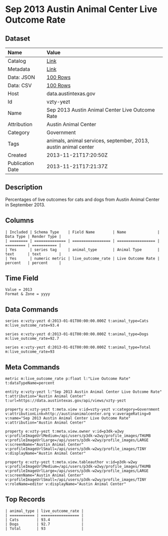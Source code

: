 # Sep 2013 Austin Animal Center Live Outcome Rate

## Dataset

| Name | Value |
| :--- | :---- |
| Catalog | [Link](https://catalog.data.gov/dataset/sep-2013-austin-animal-center-live-outcome-rate) |
| Metadata | [Link](https://data.austintexas.gov/api/views/vzty-yezt) |
| Data: JSON | [100 Rows](https://data.austintexas.gov/api/views/vzty-yezt/rows.json?max_rows=100) |
| Data: CSV | [100 Rows](https://data.austintexas.gov/api/views/vzty-yezt/rows.csv?max_rows=100) |
| Host | data.austintexas.gov |
| Id | vzty-yezt |
| Name | Sep 2013 Austin Animal Center Live Outcome Rate |
| Attribution | Austin Animal Center |
| Category | Government |
| Tags | animals, animal services, september, 2013, austin animal center |
| Created | 2013-11-21T17:20:50Z |
| Publication Date | 2013-11-21T17:21:37Z |

## Description

Percentages of live outcomes for cats and dogs from Austin Animal Center in September 2013.

## Columns

```ls
| Included | Schema Type    | Field Name        | Name              | Data Type | Render Type |
| ======== | ============== | ================= | ================= | ========= | =========== |
| Yes      | series tag     | animal_type       | Animal Type       | text      | text        |
| Yes      | numeric metric | live_outcome_rate | Live Outcome Rate | percent   | percent     |
```

## Time Field

```ls
Value = 2013
Format & Zone = yyyy
```

## Data Commands

```ls
series e:vzty-yezt d:2013-01-01T00:00:00.000Z t:animal_type=Cats m:live_outcome_rate=93.4

series e:vzty-yezt d:2013-01-01T00:00:00.000Z t:animal_type=Dogs m:live_outcome_rate=92.7

series e:vzty-yezt d:2013-01-01T00:00:00.000Z t:animal_type=Total m:live_outcome_rate=93
```

## Meta Commands

```ls
metric m:live_outcome_rate p:float l:"Live Outcome Rate" t:dataTypeName=percent

entity e:vzty-yezt l:"Sep 2013 Austin Animal Center Live Outcome Rate" t:attribution="Austin Animal Center" t:url=https://data.austintexas.gov/api/views/vzty-yezt

property e:vzty-yezt t:meta.view v:id=vzty-yezt v:category=Government v:attributionLink=http://austinanimalcenter.org v:averageRating=0 v:name="Sep 2013 Austin Animal Center Live Outcome Rate" v:attribution="Austin Animal Center"

property e:vzty-yezt t:meta.view.owner v:id=p3dk-w2wy v:profileImageUrlMedium=/api/users/p3dk-w2wy/profile_images/THUMB v:profileImageUrlLarge=/api/users/p3dk-w2wy/profile_images/LARGE v:screenName="Austin Animal Center" v:profileImageUrlSmall=/api/users/p3dk-w2wy/profile_images/TINY v:displayName="Austin Animal Center"

property e:vzty-yezt t:meta.view.tableauthor v:id=p3dk-w2wy v:profileImageUrlMedium=/api/users/p3dk-w2wy/profile_images/THUMB v:profileImageUrlLarge=/api/users/p3dk-w2wy/profile_images/LARGE v:screenName="Austin Animal Center" v:profileImageUrlSmall=/api/users/p3dk-w2wy/profile_images/TINY v:roleName=editor v:displayName="Austin Animal Center"
```

## Top Records

```ls
| animal_type | live_outcome_rate | 
| =========== | ================= | 
| Cats        | 93.4              | 
| Dogs        | 92.7              | 
| Total       | 93                | 
```
